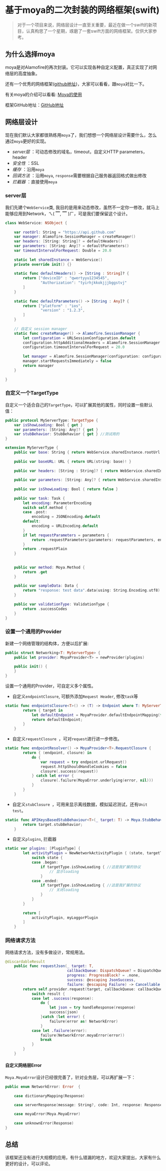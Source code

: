 

# 基于moya的二次封装的网络框架(swift)
> 对于一个项目来说，网络层设计一直至关重要，最近在做一个swift的新项目，认真构思了一个星期，琢磨了一套swift方面的网络框架。仅供大家参考。

## 为什么选择moya
moya是对Alamofire的再次封装。它可以实现各种自定义配置，真正实现了对网络层的高度抽象。

还有一个优秀的网络框架([github地址](https://github.com/mmoaay/Bamboots))，大家可以看看，跟`moya`对比一下。

有关moya的介绍可以看看: [Moya的使用](https://github.com/chensx1993/moyaManager)

框架GitHub地址：[GitHub地址](https://github.com/chensx1993/moyaManager)

## 网络层设计
现在我们默认大家都很熟练用`moya`了，我们想想一个网络层设计需要什么，怎么通过`moya`更好的实现。

* *server层* ：可动态修改的域名，timeout，自定义HTTP parameters，header
* *安全性* ：SSL
* *缓存* ：沿用`moya`
* *回调方法* ：沿用`moya`, `response`需要根据自己服务器返回格式做出修改
* *拦截器* ：直接使用`moya`

### server层
我们先建个`WebService`类, 我目的是用来动态修改，虽然不一定你一修改，就马上能够应用到Network，ㄟ( ▔, ▔ )ㄏ，可是我们要保留这个设计。

``` Swift
class WebService: NSObject {
    
    var rootUrl: String = "https://api.github.com"
    var manager: Alamofire.SessionManager = createManager()
    var headers: [String: String]? = defaultHeaders()
    var parameters: [String: Any]? = defaultParameters()
    var timeoutIntervalForRequest: Double = 20.0
    
    static let sharedInstance = WebService()
    private override init() {}
    
    static func defaultHeaders() -> [String : String]? {
        return ["deviceID" : "qwertyyu1234545",
                "Authorization": "tyirhjkkokjjjbggstvj"
        ]
    }
    
    static func defaultParameters() -> [String : Any]? {
        return ["platform" : "ios",
                "version" : "1.2.3",
        ]
    }
    
    // 自定义 session manager
    static func createManager() -> Alamofire.SessionManager {
        let configuration = URLSessionConfiguration.default
        configuration.httpAdditionalHeaders = Alamofire.SessionManager.defaultHTTPHeaders
        configuration.timeoutIntervalForRequest = 20.0
        
        let manager = Alamofire.SessionManager(configuration: configuration)
        manager.startRequestsImmediately = false
        return manager
    }
    
}

```

### 自定义一个TargetType
自定义一个适合自己的`TargetType`，可以扩展其他的属性，同时设置一些默认值：

``` Swift
public protocol MyServerType: TargetType {
    var isShowLoading: Bool { get }
    var parameters: [String: Any]? { get }
    var stubBehavior: StubBehavior { get } //测试用的
}

extension MyServerType {
    public var base: String { return WebService.sharedInstance.rootUrl }
    
    public var baseURL: URL { return URL(string: base)! }
    
    public var headers: [String : String]? { return WebService.sharedInstance.headers }
    
    public var parameters: [String: Any]? { return WebService.sharedInstance.parameters }
    
    public var isShowLoading: Bool { return false }
    
    public var task: Task {
        let encoding: ParameterEncoding
        switch self.method {
        case .post:
            encoding = JSONEncoding.default
        default:
            encoding = URLEncoding.default
        }
        if let requestParameters = parameters {
            return .requestParameters(parameters: requestParameters, encoding: encoding)
        }
        return .requestPlain
    }
    
    
    public var method: Moya.Method {
        return .get
    }
    
    public var sampleData: Data {
        return "response: test data".data(using: String.Encoding.utf8)!
    }
    
    public var validationType: ValidationType {
        return .successCodes
    }
}
```

### 设置一个通用的Provider
 新建一个网络管理的结构体，方便以后扩展:

``` Swift
public struct Networking<T: MyServerType> {
    public let provider: MoyaProvider<T> = newProvider(plugins)
    
    public init() {
    }
}

```

 设置一个通用的Provider，可自定义多个属性。

* 自定义`endpointClosure`, 可额外添加`Request Header`, 修改`task`等

``` Swift
static func endpointsClosure<T>() -> (T) -> Endpoint where T: MyServerType {
        return { target in
            let defaultEndpoint = MoyaProvider.defaultEndpointMapping(for: target)
            return defaultEndpoint;
        }
    }
```

* 自定义`requestClosure `，可对`request`进行进一步修改。

``` Swift
static func endpointResolver() -> MoyaProvider<T>.RequestClosure {
        return { (endpoint, closure) in
            do {
                var request = try endpoint.urlRequest()
                request.httpShouldHandleCookies = false
                closure(.success(request))
            } catch let error {
                closure(.failure(MoyaError.underlying(error, nil)))
            }
        }
    }
```

* 自定义`stubClosure `，可用来显示离线数据，模拟延迟测试，还有`Unit test`。

``` Swift
static func APIKeysBasedStubBehaviour<T>(_ target: T) -> Moya.StubBehavior where T: MyServerType {
        return target.stubBehavior;
    }
```
  
* 自定义`plugins`, 拦截器

``` Swift
static var plugins: [PluginType] {
        let activityPlugin = NewNetworkActivityPlugin { (state, targetType) in
            switch state {
            case .began:
                if targetType.isShowLoading { //这是我扩展的协议
                    // 显示loading
                }
            case .ended:
                if targetType.isShowLoading { //这是我扩展的协议
                    // 关闭loading
                }
            }
        }
        
        return [
            activityPlugin, myLoggorPlugin
        ]
    }
```

### 网络请求方法
网络请求方法，没有多做设计，常规用法。

``` Swift
@discardableResult
    public func requestJson(_ target: T,
                            callbackQueue: DispatchQueue? = DispatchQueue.main,
                            progress: ProgressBlock? = .none,
                            success: @escaping JsonSuccess,
                            failure: @escaping Failure) -> Cancellable {
        return self.provider.request(target, callbackQueue: callbackQueue, progress: progress) { (result) in
            switch result {
            case let .success(response):
                do {
                    let json = try handleResponse(response)
                    success(json)
                }catch (let error) {
                    failure(error as! NetworkError)
                }
            case let .failure(error):
                failure(NetworkError.moyaError(error))
                break
            }
        }
    }
```

#### 自定义网络层Error
`Moya.MoyaError`设计已经很完善了，针对业务层，可以再扩展一下：

``` Swift
public enum NetworkError: Error  {
    
    case dictionaryMapping(Response)

    case serverResponse(message: String?, code: Int, response: Response)
    
    case moyaError(Moya.MoyaError)
    
    case unknownError(Response)
}
```

## 总结
该框架还没有进行大规模的应用，有什么错漏的地方，欢迎大家提出，大家有什么更好的设计，可以评论。
